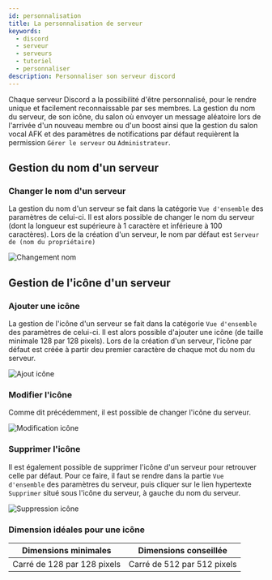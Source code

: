```yaml
---
id: personnalisation
title: La personnalisation de serveur
keywords:
  - discord
  - serveur
  - serveurs
  - tutoriel
  - personnaliser
description: Personnaliser son serveur discord
---
```

Chaque serveur Discord a la possibilité d'être personnalisé, pour le rendre unique et facilement reconnaissable par ses membres. La gestion du nom du serveur, de son icône, du salon où envoyer un message aléatoire lors de l'arrivée d'un nouveau membre ou d'un boost ainsi que la gestion du salon vocal AFK et des paramètres de notifications par défaut requièrent la permission `Gérer le serveur` ou `Administrateur`.

## Gestion du nom d'un serveur

### Changer le nom d'un serveur

La gestion du nom d'un serveur se fait dans la catégorie `Vue d'ensemble` des paramètres de celui-ci. Il est alors possible de changer le nom du serveur (dont la longueur est supérieure à 1 caractère et inférieure à 100 caractères). Lors de la création d'un serveur, le nom par défaut est `Serveur de (nom du propriétaire)`

![Changement nom](https://user-images.githubusercontent.com/70655051/128035587-b0f2f2f3-deb6-4a1d-b55a-8e750da087a5.gif)

## Gestion de l'icône d'un serveur

### Ajouter une icône

La gestion de l'icône d'un serveur se fait dans la catégorie `Vue d'ensemble` des paramètres de celui-ci. Il est alors possible d'ajouter une icône (de taille minimale 128 par 128 pixels). Lors de la création d'un serveur, l'icône par défaut est créée à partir deu premier caractère de chaque mot du nom du serveur.

![Ajout icône](https://user-images.githubusercontent.com/70655051/128039321-afea64cc-71bd-46ab-ad96-714de2d19652.png)

### Modifier l'icône

Comme dit précédemment, il est possible de changer l'icône du serveur.

![Modification icône](https://user-images.githubusercontent.com/70655051/128039690-6a67a6c8-59b8-4255-8b5b-cde0f2042118.png)

### Supprimer l'icône

Il est également possible de supprimer l'icône d'un serveur pour retrouver celle par défaut. Pour ce faire, il faut se rendre dans la partie `Vue d'ensemble` des paramètres du serveur, puis cliquer sur le lien hypertexte `Supprimer` situé sous l'icône du serveur, à gauche du nom du serveur.

![Suppression icône](https://user-images.githubusercontent.com/70655051/128040006-b88d0f3a-bcab-459e-9303-3c4d7bb1fb33.png)

### Dimension idéales pour une icône
| Dimensions minimales | Dimensions conseillée |
| ----------- | ----------- |
| Carré de 128 par 128 pixels  | Carré de 512 par 512 pixels |
